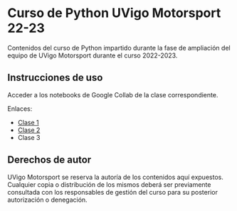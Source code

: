 # Curso de Python UVigo Motorsport 22-23

Contenidos del curso de Python impartido durante la fase de ampliación del equipo de UVigo Motorsport durante el curso 2022-2023.

## Instrucciones de uso

Acceder a los notebooks de Google Collab de la clase correspondiente.

Enlaces:
* [Clase 1](https://colab.research.google.com/drive/1-y4bOy2hKvv4ksHrn_zI-LEx3K7PHCiN?usp=sharing)
* [Clase 2](https://colab.research.google.com/drive/1r5tnGcpozFLhi0fJSvOVJLntPlWBxYri?usp=sharing)
* Clase 3

## Derechos de autor

UVigo Motorsport se reserva la autoría de los contenidos aquí expuestos. Cualquier copia o distribución de los mismos deberá ser previamente consultada con los responsables de gestión del curso para su posterior autorización o denegación.
